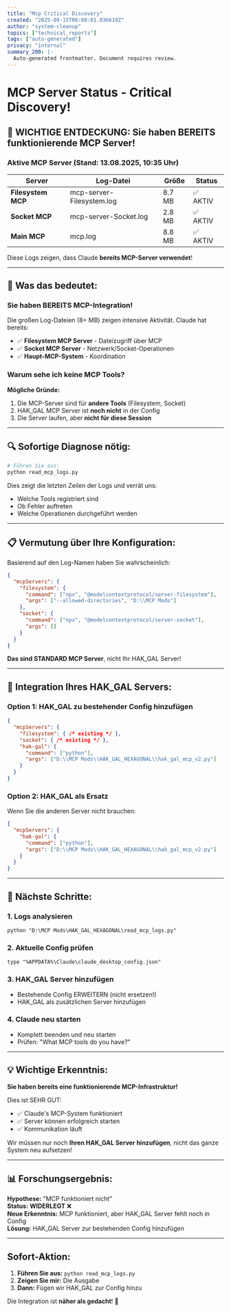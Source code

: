 ```yaml
---
title: "Mcp Critical Discovery"
created: "2025-09-15T00:08:01.036619Z"
author: "system-cleanup"
topics: ["technical_reports"]
tags: ["auto-generated"]
privacy: "internal"
summary_200: |-
  Auto-generated frontmatter. Document requires review.
---
```


# MCP Server Status - Critical Discovery!

## 🔴 WICHTIGE ENTDECKUNG: Sie haben BEREITS funktionierende MCP Server!

### Aktive MCP Server (Stand: 13.08.2025, 10:35 Uhr)

| Server | Log-Datei | Größe | Status |
|--------|-----------|-------|--------|
| **Filesystem MCP** | mcp-server-Filesystem.log | 8.7 MB | ✅ AKTIV |
| **Socket MCP** | mcp-server-Socket.log | 2.8 MB | ✅ AKTIV |
| **Main MCP** | mcp.log | 8.8 MB | ✅ AKTIV |

Diese Logs zeigen, dass Claude **bereits MCP-Server verwendet**!

---

## 🎯 Was das bedeutet:

### Sie haben BEREITS MCP-Integration!

Die großen Log-Dateien (8+ MB) zeigen intensive Aktivität. Claude hat bereits:
- ✅ **Filesystem MCP Server** - Dateizugriff über MCP
- ✅ **Socket MCP Server** - Netzwerk/Socket-Operationen
- ✅ **Haupt-MCP-System** - Koordination

### Warum sehe ich keine MCP Tools?

**Mögliche Gründe:**
1. Die MCP-Server sind für **andere Tools** (Filesystem, Socket)
2. HAK_GAL MCP Server ist **noch nicht** in der Config
3. Die Server laufen, aber **nicht für diese Session**

---

## 🔍 Sofortige Diagnose nötig:

```python
# Führen Sie aus:
python read_mcp_logs.py
```

Dies zeigt die letzten Zeilen der Logs und verrät uns:
- Welche Tools registriert sind
- Ob Fehler auftreten
- Welche Operationen durchgeführt werden

---

## 📋 Vermutung über Ihre Konfiguration:

Basierend auf den Log-Namen haben Sie wahrscheinlich:

```json
{
  "mcpServers": {
    "filesystem": {
      "command": ["npx", "@modelcontextprotocol/server-filesystem"],
      "args": ["--allowed-directories", "D:\\MCP Mods"]
    },
    "socket": {
      "command": ["npx", "@modelcontextprotocol/server-socket"],
      "args": []
    }
  }
}
```

**Das sind STANDARD MCP Server**, nicht Ihr HAK_GAL Server!

---

## 🚀 Integration Ihres HAK_GAL Servers:

### Option 1: HAK_GAL zu bestehender Config hinzufügen

```json
{
  "mcpServers": {
    "filesystem": { /* existing */ },
    "socket": { /* existing */ },
    "hak-gal": {
      "command": ["python"],
      "args": ["D:\\MCP Mods\\HAK_GAL_HEXAGONAL\\hak_gal_mcp_v2.py"]
    }
  }
}
```

### Option 2: HAK_GAL als Ersatz

Wenn Sie die anderen Server nicht brauchen:

```json
{
  "mcpServers": {
    "hak-gal": {
      "command": ["python"],
      "args": ["D:\\MCP Mods\\HAK_GAL_HEXAGONAL\\hak_gal_mcp_v2.py"]
    }
  }
}
```

---

## 🔧 Nächste Schritte:

### 1. Logs analysieren
```batch
python "D:\MCP Mods\HAK_GAL_HEXAGONAL\read_mcp_logs.py"
```

### 2. Aktuelle Config prüfen
```batch
type "%APPDATA%\Claude\claude_desktop_config.json"
```

### 3. HAK_GAL Server hinzufügen
- Bestehende Config ERWEITERN (nicht ersetzen!)
- HAK_GAL als zusätzlichen Server hinzufügen

### 4. Claude neu starten
- Komplett beenden und neu starten
- Prüfen: "What MCP tools do you have?"

---

## 💡 Wichtige Erkenntnis:

**Sie haben bereits eine funktionierende MCP-Infrastruktur!**

Dies ist SEHR GUT:
- ✅ Claude's MCP-System funktioniert
- ✅ Server können erfolgreich starten
- ✅ Kommunikation läuft

Wir müssen nur noch **Ihren HAK_GAL Server hinzufügen**, nicht das ganze System neu aufsetzen!

---

## 📊 Forschungsergebnis:

**Hypothese:** "MCP funktioniert nicht"  
**Status:** **WIDERLEGT** ❌  
**Neue Erkenntnis:** MCP funktioniert, aber HAK_GAL Server fehlt noch in Config  
**Lösung:** HAK_GAL Server zur bestehenden Config hinzufügen  

---

## Sofort-Aktion:

1. **Führen Sie aus:** `python read_mcp_logs.py`
2. **Zeigen Sie mir:** Die Ausgabe
3. **Dann:** Fügen wir HAK_GAL zur Config hinzu

Die Integration ist **näher als gedacht**! 🎯
